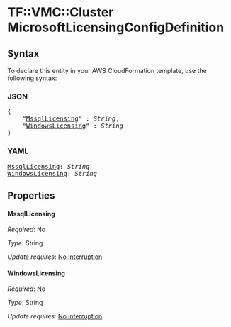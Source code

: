# TF::VMC::Cluster MicrosoftLicensingConfigDefinition

## Syntax

To declare this entity in your AWS CloudFormation template, use the following syntax:

### JSON

<pre>
{
    "<a href="#mssqllicensing" title="MssqlLicensing">MssqlLicensing</a>" : <i>String</i>,
    "<a href="#windowslicensing" title="WindowsLicensing">WindowsLicensing</a>" : <i>String</i>
}
</pre>

### YAML

<pre>
<a href="#mssqllicensing" title="MssqlLicensing">MssqlLicensing</a>: <i>String</i>
<a href="#windowslicensing" title="WindowsLicensing">WindowsLicensing</a>: <i>String</i>
</pre>

## Properties

#### MssqlLicensing

_Required_: No

_Type_: String

_Update requires_: [No interruption](https://docs.aws.amazon.com/AWSCloudFormation/latest/UserGuide/using-cfn-updating-stacks-update-behaviors.html#update-no-interrupt)

#### WindowsLicensing

_Required_: No

_Type_: String

_Update requires_: [No interruption](https://docs.aws.amazon.com/AWSCloudFormation/latest/UserGuide/using-cfn-updating-stacks-update-behaviors.html#update-no-interrupt)

